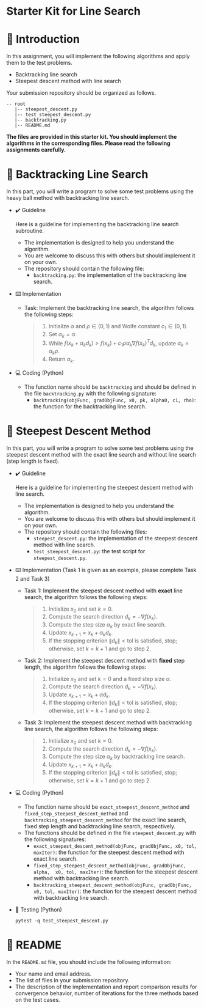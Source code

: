 # Starter Kit for Line Search

# :memo: Introduction 
In this assignment, you will implement the following algorithms and apply them to the test problems. 

- Backtracking line search
- Steepest descent method with line search

Your submission repository should be organized as follows. 

```
-- root
   |-- steepest_descent.py
   |-- test_steepest_descent.py
   |-- backtracking.py
   |-- README.md
```

**The files are provided in this starter kit. You should implement the algorithms in the corresponding files. Please read the following assignments carefully.**

# :round_pushpin: Backtracking Line Search
In this part, you will write a program to solve some test problems using the heavy ball method with backtracking line search. 

- :heavy_check_mark: Guideline
  
  Here is a guideline for implementing the backtracking line search subroutine.
  - The implementation is designed to help you understand the algorithm.
  - You are welcome to discuss this with others but should implement it on your own. 
  - The repository should contain the following file:
    - `backtracking.py`: the implementation of the backtracking line search.
- :keyboard: Implementation
  - Task: Implement the backtracking line search, the algorithm follows the following steps:
    > 1. Initialize $\alpha$ and $\rho\in(0,1)$ and Wolfe constant $c_1 \in (0, 1)$.
    > 2. Set $\alpha_k = \alpha$.
    > 3. While $f(x_k + \alpha_k d_k) > f(x_k) + c_1\rho\alpha_k \nabla f(x_k)^T d_k$, update $\alpha_k = \alpha_k \rho$.
    > 4. Return $\alpha_k$.
- :computer: Coding (Python)
  - The function name should be `backtracking` and should be defined in the file `backtracking.py` with the following signature:
    - `backtracking(objFunc, gradObjFunc, x0, pk, alpha0, c1, rho)`: the function for the backtracking line search. 


# :round_pushpin: Steepest Descent Method
In this part, you will write a program to solve some test problems using the steepest descent method with the exact line search and without line search (step length is fixed). 

- :heavy_check_mark:  Guideline
  
  Here is a guideline for implementing the steepest descent method with line search.
  - The implementation is designed to help you understand the algorithm.
  - You are welcome to discuss this with others but should implement it on your own. 
  - The repository should contain the following files:
    - `steepest_descent.py`: the implementation of the steepest descent method with line search.
    - `test_steepest_descent.py`: the test script for `steepest_descent.py`.
- :keyboard: Implementation (Task 1 is given as an example, please complete Task 2 and Task 3)
  - Task 1: Implement the steepest descent method with **exact** line search, the algorithm follows the following steps:
    > 1.  Initialize $x_0$ and set $k=0$.
    > 2.  Compute the search direction $d_k = -\nabla f(x_k)$.
    > 3.  Compute the step size $\alpha_k$ by exact line search.
    > 4.  Update $x_{k+1} = x_k + \alpha_k d_k$.
    > 5.  If the stopping criterion $\|d_k\|<\text{tol}$ is satisfied, stop; otherwise, set $k=k+1$ and go to step 2. 
  - Task 2: Implement the steepest descent method with **fixed** step length, the algorithm follows the following steps:
    > 1. Initialize $x_0$ and set $k=0$ and a fixed step size $\alpha$.
    > 2. Compute the search direction $d_k = -\nabla f(x_k)$.
    > 3. Update $x_{k+1} = x_k + \alpha d_k$.
    > 4. If the stopping criterion $\|d_k\|<\text{tol}$ is satisfied, stop; otherwise, set $k=k+1$ and go to step 2.
  - Task 3: Implement the steepest descent method with backtracking line search, the algorithm follows the following steps:
    > 1. Initialize $x_0$ and set $k=0$.
    > 2. Compute the search direction $d_k = -\nabla f(x_k)$.
    > 3. Compute the step size $\alpha_k$ by backtracking line search.
    > 4. Update $x_{k+1} = x_k + \alpha_k d_k$.
    > 5. If the stopping criterion $\|d_k\|<\text{tol}$ is satisfied, stop; otherwise, set $k=k+1$ and go to step 2.
- :computer: Coding (Python)
  - The function name should be `exact_steepest_descent_method` and `fixed_step_steepest_descent_method` and `backtracking_steepest_descent_method` for the exact line search, fixed step length and backtracking line search, respectively.
  - The functions should be defined in the file `steepest_descent.py` with the following signatures:
    - `exact_steepest_descent_method(objFunc, gradObjFunc, x0, tol, maxIter)`: the function for the steepest descent method with exact line search.
    - `fixed_step_steepest_descent_method(objFunc, gradObjFunc, alpha,  x0, tol, maxIter)`: the function for the steepest descent method with backtracking line search. 
    - `backtracking_steepest_descent_method(objFunc, gradObjFunc, x0, tol, maxIter)`: the function for the steepest descent method with backtracking line search.

- :test_tube: Testing (Python)
  ```
  pytest -q test_steepest_descent.py
  ```

# :pushpin: README
In the ``README.md`` file, you should include the following information:
- Your name and email address.
- The list of files in your submission repository.
- The description of the implementation and report comparison results for convergence behavior, number of iterations for the three methods based on the test cases.
